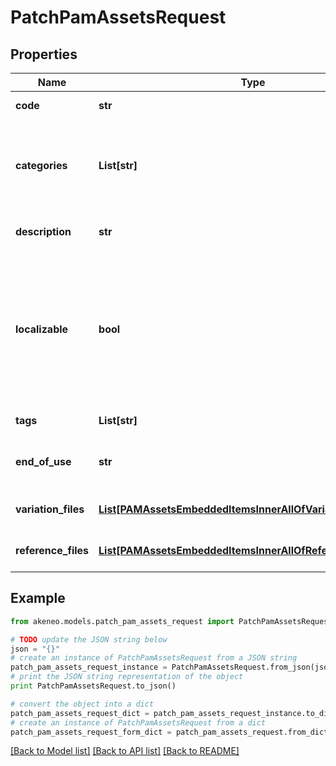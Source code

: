 # PatchPamAssetsRequest


## Properties
Name | Type | Description | Notes
------------ | ------------- | ------------- | -------------
**code** | **str** | PAM asset code | 
**categories** | **List[str]** | Codes of the PAM asset categories in which the asset is classified | [optional] 
**description** | **str** | Description of the PAM asset | [optional] [default to 'null']
**localizable** | **bool** | Whether the asset is localized or not, meaning if you want to have different reference files for each of your locale | [optional] [default to False]
**tags** | **List[str]** | Tags of the PAM asset | [optional] 
**end_of_use** | **str** | Date on which the PAM asset expire | [optional] [default to 'null']
**variation_files** | [**List[PAMAssetsEmbeddedItemsInnerAllOfVariationFilesInner]**](PAMAssetsEmbeddedItemsInnerAllOfVariationFilesInner.md) | Variations of the PAM asset | [optional] 
**reference_files** | [**List[PAMAssetsEmbeddedItemsInnerAllOfReferenceFilesInner]**](PAMAssetsEmbeddedItemsInnerAllOfReferenceFilesInner.md) | Reference files of the PAM asset | [optional] 

## Example

```python
from akeneo.models.patch_pam_assets_request import PatchPamAssetsRequest

# TODO update the JSON string below
json = "{}"
# create an instance of PatchPamAssetsRequest from a JSON string
patch_pam_assets_request_instance = PatchPamAssetsRequest.from_json(json)
# print the JSON string representation of the object
print PatchPamAssetsRequest.to_json()

# convert the object into a dict
patch_pam_assets_request_dict = patch_pam_assets_request_instance.to_dict()
# create an instance of PatchPamAssetsRequest from a dict
patch_pam_assets_request_form_dict = patch_pam_assets_request.from_dict(patch_pam_assets_request_dict)
```
[[Back to Model list]](../README.md#documentation-for-models) [[Back to API list]](../README.md#documentation-for-api-endpoints) [[Back to README]](../README.md)


